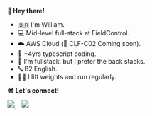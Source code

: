 [linkedin-url]: https://linkedin.com/in/william-augusto  
[outlook-url]: mailto:william.santos315@outlook.com  

[linkedin-shield]: https://img.shields.io/badge/LinkedIn-0077B5?style=for-the-badge&logo=linkedin&logoColor=white  
[microsoft-shield]: https://img.shields.io/badge/Microsoft_Outlook-0078D4?style=for-the-badge&logo=microsoft-outlook&logoColor=white  

**👋 Hey there!**  

- 🇧🇷 I'm William.  
- 💻 Mid-level full-stack at FieldControl.  
- ☁️ AWS Cloud (🚀 CLF-C02 Coming soon).
- 💙 +4yrs typescript coding.
- 🥰 I'm fullstack, but I prefer the back stacks.
- 🔤 B2 English.  
- 🏋️‍♂️ I lift weights and run regularly.

**😎 Let's connect!**

<p>
  <a target="_blank" rel="noopener noreferrer" href="https://linkedin.com/in/william-augusto">
    <img src="https://img.shields.io/badge/LinkedIn-038aff?style=for-the-badge&logo=linkedin&logoColor=white" />
  </a>
  &nbsp;&nbsp;

  <a href="mailto:william.santos315@outlook.com">
    <img src="https://img.shields.io/badge/Microsoft_Outlook-038aff?style=for-the-badge&logo=microsoft-outlook&logoColor=white" />
  </a>
</p>
